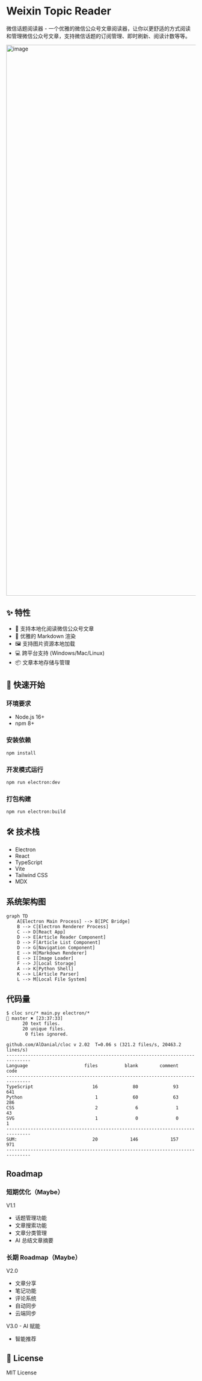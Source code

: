 # Weixin Topic Reader

微信话题阅读器 - 一个优雅的微信公众号文章阅读器，让你以更舒适的方式阅读和管理微信公众号文章，支持微信话题的订阅管理、即时刷新、阅读计数等等。

<img width="1466" alt="image" src="https://github.com/user-attachments/assets/0932ff05-201b-4924-af43-f82b6aa8134c">

## ✨ 特性

- 📱 支持本地化阅读微信公众号文章
- 🎨 优雅的 Markdown 渲染
- 🖼️ 支持图片资源本地加载
- 💻 跨平台支持 (Windows/Mac/Linux)
- 📦 文章本地存储与管理

## 🚀 快速开始

### 环境要求

- Node.js 16+
- npm 8+

### 安装依赖

```bash
npm install
```

### 开发模式运行

```bash
npm run electron:dev
```

### 打包构建

```bash
npm run electron:build
```

## 🛠️ 技术栈

- Electron
- React 
- TypeScript
- Vite
- Tailwind CSS
- MDX

## 系统架构图

```mermaid
graph TD
    A[Electron Main Process] --> B[IPC Bridge]
    B --> C[Electron Renderer Process]
    C --> D[React App]
    D --> E[Article Reader Component]
    D --> F[Article List Component]
    D --> G[Navigation Component]
    E --> H[Markdown Renderer]
    E --> I[Image Loader]
    F --> J[Local Storage]
    A --> K[Python Shell]
    K --> L[Article Parser]
    L --> M[Local File System]
```

## 代码量

```shell
$ cloc src/* main.py electron/*                                                                                                                                                            master ✖︎ [23:37:33]
      20 text files.
      20 unique files.
       0 files ignored.

github.com/AlDanial/cloc v 2.02  T=0.06 s (321.2 files/s, 20463.2 lines/s)
-------------------------------------------------------------------------------
Language                     files          blank        comment           code
-------------------------------------------------------------------------------
TypeScript                      16             80             93            641
Python                           1             60             63            286
CSS                              2              6              1             43
SVG                              1              0              0              1
-------------------------------------------------------------------------------
SUM:                            20            146            157            971
-------------------------------------------------------------------------------
```

## Roadmap

### 短期优化（Maybe）

V1.1
- 话题管理功能
- 文章搜索功能
- 文章分类管理
- AI 总结文章摘要

### 长期 Roadmap（Maybe）

V2.0
- 文章分享
- 笔记功能
- 评论系统
- 自动同步
- 云端同步

V3.0 - AI 赋能
- 智能推荐

## 📝 License

MIT License
